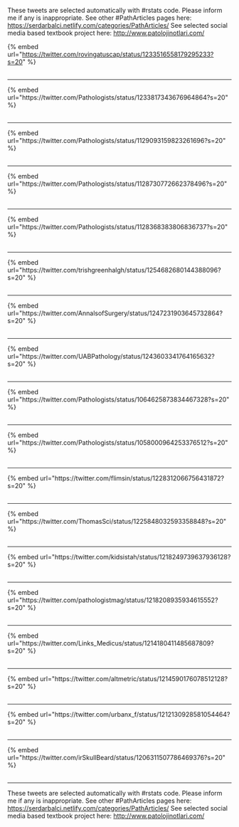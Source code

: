 

These tweets are selected automatically with #rstats code. Please inform me if any is inappropriate.
See other #PathArticles pages here: https://serdarbalci.netlify.com/categories/PathArticles/ 
See selected social media based textbook project here: http://www.patolojinotlari.com/

{% embed url="https://twitter.com/rovingatuscap/status/1233516558179295233?s=20" %}<br>
<br>
<hr>
{% embed url="https://twitter.com/Pathologists/status/1233817343676964864?s=20" %}<br>
<br>
<hr>
{% embed url="https://twitter.com/Pathologists/status/1129093159823261696?s=20" %}<br>
<br>
<hr>
{% embed url="https://twitter.com/Pathologists/status/1128730772662378496?s=20" %}<br>
<br>
<hr>
{% embed url="https://twitter.com/Pathologists/status/1128368383806836737?s=20" %}<br>
<br>
<hr>
{% embed url="https://twitter.com/trishgreenhalgh/status/1254682680144388096?s=20" %}<br>
<br>
<hr>
{% embed url="https://twitter.com/AnnalsofSurgery/status/1247231903645732864?s=20" %}<br>
<br>
<hr>
{% embed url="https://twitter.com/UABPathology/status/1243603341764165632?s=20" %}<br>
<br>
<hr>
{% embed url="https://twitter.com/Pathologists/status/1064625873834467328?s=20" %}<br>
<br>
<hr>
{% embed url="https://twitter.com/Pathologists/status/1058000964253376512?s=20" %}<br>
<br>
<hr>
{% embed url="https://twitter.com/flimsin/status/1228312066756431872?s=20" %}<br>
<br>
<hr>
{% embed url="https://twitter.com/ThomasSci/status/1225848032593358848?s=20" %}<br>
<br>
<hr>
{% embed url="https://twitter.com/kidsistah/status/1218249739637936128?s=20" %}<br>
<br>
<hr>
{% embed url="https://twitter.com/pathologistmag/status/1218208935934615552?s=20" %}<br>
<br>
<hr>
{% embed url="https://twitter.com/Links_Medicus/status/1214180411485687809?s=20" %}<br>
<br>
<hr>
{% embed url="https://twitter.com/altmetric/status/1214590176078512128?s=20" %}<br>
<br>
<hr>
{% embed url="https://twitter.com/urbanx_f/status/1212130928581054464?s=20" %}<br>
<br>
<hr>
{% embed url="https://twitter.com/irSkullBeard/status/1206311507786469376?s=20" %}<br>
<br>
<hr>


These tweets are selected automatically with #rstats code. Please inform me if any is inappropriate.
See other #PathArticles pages here: https://serdarbalci.netlify.com/categories/PathArticles/ 
See selected social media based textbook project here: http://www.patolojinotlari.com/
